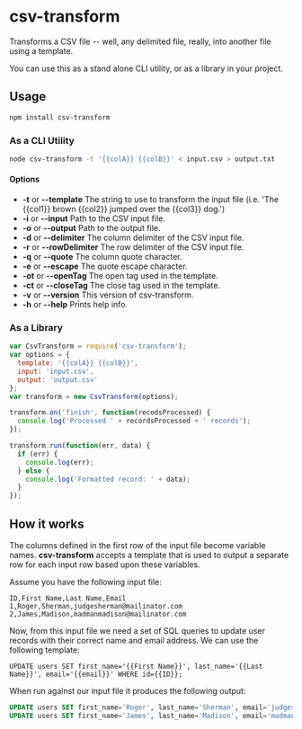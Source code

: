 # csv-transform

Transforms a CSV file -- well, any delimited file, really, into another file using a template.

You can use this as a stand alone CLI utility, or as a library in your project.

## Usage

```sh
npm install csv-transform
```

### As a CLI Utility
```sh
node csv-transform -t '{{colA}} {{colB}}' < input.csv > output.txt
```

#### Options

- **-t** or **--template** The string to use to transform the input file (i.e. 'The {{col1}} brown {{col2}} jumped over the {{col3}} dog.')
- **-i** or **--input** Path to the CSV input file.
- **-o** or **--output** Path to the output file.
- **-d** or **--delimiter** The column delimiter of the CSV input file.
- **-r** or **--rowDelimiter** The row delimiter of the CSV input file.
- **-q** or **--quote** The column quote character.
- **-e** or **--escape** The quote escape character.
- **-ot** or **--openTag** The open tag used in the template.
- **-ct** or **--closeTag** The close tag used in the template.
- **-v** or **--version** This version of csv-transform.
- **-h** or **--help** Prints help info.


### As a Library
```js
var CsvTransform = require('csv-transform');
var options = {
  template: '{{colA}} {{colB}}',
  input: 'input.csv',
  output: 'output.csv'
};
var transform = new CsvTransform(options);

transform.on('finish', function(recodsProcessed) {
  console.log('Processed ' + recordsProcessed + ' records');
});

transform.run(function(err, data) {
  if (err) {
    console.log(err);
  } else {
    console.log('Formatted record: ' + data);
  }
});
```

## How it works

The columns defined in the first row of the input file become variable names. **csv-transform** accepts a template that is used to output a separate row for each input row based upon these variables.

Assume you have the following input file:

```text
ID,First Name,Last Name,Email
1,Roger,Sherman,judgesherman@mailinator.com
2,James,Madison,madmanmadison@mailinator.com
```

Now, from this input file we need a set of SQL queries to update user records with their correct name and email address. We can use the following template:

```
UPDATE users SET first_name='{{First Name}}', last_name='{{Last Name}}', email='{{email}}' WHERE id={{ID}};
```

When run against our input file it produces the following output:

```sql
UPDATE users SET first_name='Roger', last_name='Sherman', email='judgesherman@mailinator.com' WHERE id=1;
UPDATE users SET first_name='James', last_name='Madison', email='madmanmadison@mailinator.com' WHERE id=2;
```
